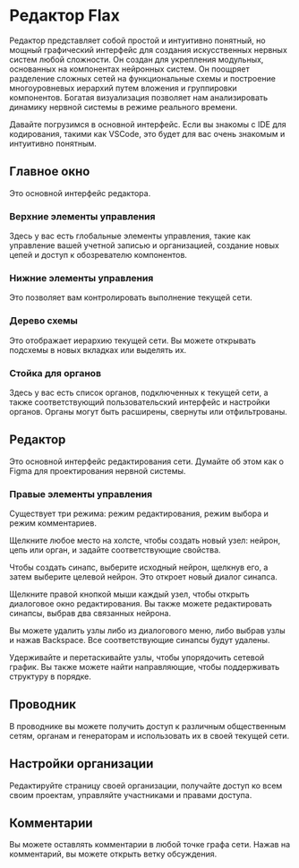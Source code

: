 # Редактор Flax

Редактор представляет собой простой и интуитивно понятный, но мощный графический интерфейс для создания искусственных нервных систем любой сложности. Он создан для укрепления модульных, основанных на компонентах нейронных систем. Он поощряет разделение сложных сетей на функциональные схемы и построение многоуровневых иерархий путем вложения и группировки компонентов. Богатая визуализация позволяет нам анализировать динамику нервной системы в режиме реального времени.

Давайте погрузимся в основной интерфейс. Если вы знакомы с IDE для кодирования, такими как VSCode, это будет для вас очень знакомым и интуитивно понятным.

## Главное окно
Это основной интерфейс редактора.

### Верхние элементы управления
Здесь у вас есть глобальные элементы управления, такие как управление вашей учетной записью и организацией, создание новых цепей и доступ к обозревателю компонентов.

### Нижние элементы управления
Это позволяет вам контролировать выполнение текущей сети.

### Дерево схемы
Это отображает иерархию текущей сети. Вы можете открывать подсхемы в новых вкладках или выделять их.

### Стойка для органов
Здесь у вас есть список органов, подключенных к текущей сети, а также соответствующий пользовательский интерфейс и настройки органов. Органы могут быть расширены, свернуты или отфильтрованы.

## Редактор
Это основной интерфейс редактирования сети. Думайте об этом как о Figma для проектирования нервной системы.

### Правые элементы управления
Существует три режима: режим редактирования, режим выбора и режим комментариев.

Щелкните любое место на холсте, чтобы создать новый узел: нейрон, цепь или орган, и задайте соответствующие свойства.

Чтобы создать синапс, выберите исходный нейрон, щелкнув его, а затем выберите целевой нейрон. Это откроет новый диалог синапса.

Щелкните правой кнопкой мыши каждый узел, чтобы открыть диалоговое окно редактирования. Вы также можете редактировать синапсы, выбрав два связанных нейрона.

Вы можете удалить узлы либо из диалогового меню, либо выбрав узлы и нажав Backspace. Все соответствующие синапсы будут удалены.

Удерживайте и перетаскивайте узлы, чтобы упорядочить сетевой график. Вы также можете найти направляющие, чтобы поддерживать структуру в порядке.
## Проводник
В проводнике вы можете получить доступ к различным общественным сетям, органам и генераторам и использовать их в своей текущей сети.

## Настройки организации
Редактируйте страницу своей организации, получайте доступ ко всем своим проектам, управляйте участниками и правами доступа.

## Комментарии
Вы можете оставлять комментарии в любой точке графа сети. Нажав на комментарий, вы можете открыть ветку обсуждения.